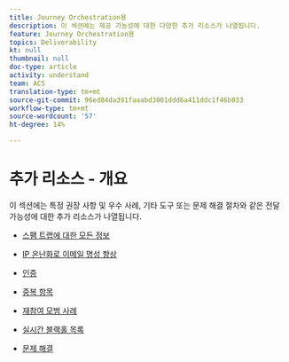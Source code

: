 ```yaml
---
title: Journey Orchestration용
description: 이 섹션에는 제공 가능성에 대한 다양한 추가 리소스가 나열됩니다.
feature: Journey Orchestration용
topics: Deliverability
kt: null
thumbnail: null
doc-type: article
activity: understand
team: ACS
translation-type: tm+mt
source-git-commit: 96ed84da391faaabd3001ddd6a411ddc1f46b033
workflow-type: tm+mt
source-wordcount: '57'
ht-degree: 14%

---
```



# 추가 리소스 - 개요

이 섹션에는 특정 권장 사항 및 우수 사례, 기타 도구 또는 문제 해결 절차와 같은 전달 가능성에 대한 추가 리소스가 나열됩니다.

* [스팸 트랩에 대한 모든 정보](../../help/additional-resources/all-about-spam-traps.md)
* [IP 온난화로 이메일 명성 향상](../../help/additional-resources/increase-reputation-with-ip-warming.md)
* [인증](../../help/additional-resources/authentication.md)
* [중복 항목](../../help/additional-resources/duplicates.md)

* [재참여 모범 사례](../../help/additional-resources/re-engagement.md)
* [실시간 블랙홀 목록](../../help/additional-resources/blocklist-databases.md)
* [문제 해결](../../help/additional-resources/troubleshooting.md)

   <!--
    [IP Certification](../../help/additional-resources/ip-certification.md)
    [Third-party monitoring tools](../../help/additional-resources/third-party-monitoring-tools.md)-->